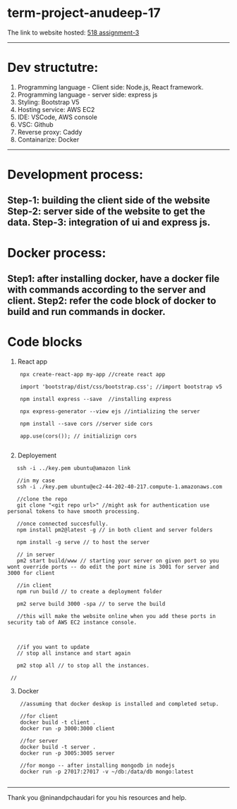 # term-project-anudeep-17
The link to website hosted: <a href ="http://44.202.145.129:3000/">518 assignment-3</a>

---
# Dev structutre:

1. Programming language - Client side: Node.js, React framework. <br/>
2. Programming language - server side: express js <br/>
3. Styling: Bootstrap V5 <br/>
4. Hosting service: AWS EC2 <br/>
5. IDE: VSCode, AWS console <br/>
6. VSC: Github <br/>
7. Reverse proxy: Caddy <br/>
8. Containarize: Docker <br/>
  
---
# Development process:
Step-1: building the client side of the website
Step-2: server side of the website to get the data.
Step-3: integration of ui and express js.
---
# Docker process:
Step1: after installing docker, have a docker file with commands according to the server and client.
Step2: refer the code block of docker to build and run commands in docker.
--- 
# Code blocks 
1. React app
```
    npx create-react-app my-app //create react app
  
    import 'bootstrap/dist/css/bootstrap.css'; //import bootstrap v5
  
    npm install express --save  //installing express
   
    npx express-generator --view ejs //intializing the server 
   
    npm install --save cors //server side cors
   
    app.use(cors()); // initializign cors
     
```

2. Deployement
 ```
    ssh -i ../key.pem ubuntu@amazon link 
 
    //in my case 
    ssh -i ./key.pem ubuntu@ec2-44-202-40-217.compute-1.amazonaws.com
 
    //clone the repo
    git clone "<git repo url>" //might ask for authentication use personal tokens to have smooth processing.
 
    //once connected succesfully.
    npm install pm2@latest -g // in both client and server folders
 
    npm install -g serve // to host the server 

    // in server 
    pm2 start build/www // starting your server on given port so you wont override ports -- do edit the port mine is 3001 for server and 3000 for client
 
    //in client
    npm run build // to create a deployment folder
 
    pm2 serve build 3000 -spa // to serve the build
 
    //this will make the website online when you add these ports in security tab of AWS EC2 instance console.
 
 
 
    //if you want to update
    // stop all instance and start again
 
    pm2 stop all // to stop all the instances.
  
  //
 ```
3. Docker
```
    //assuming that docker deskop is installed and completed setup.
    
    //for client
    docker build -t client . 
    docker run -p 3000:3000 client
    
    //for server
    docker build -t server . 
    docker run -p 3005:3005 server
    
    //for mongo -- after installing mongodb in nodejs
    docker run -p 27017:27017 -v ~/db:/data/db mongo:latest
   
```
---
Thank you @ninandpchaudari for you his resources and help.
